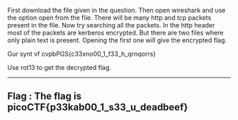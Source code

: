First download the file given in the question.
Then open wireshark and use the option open from the file.
There will be many http and tcp packets present in the file.
Now try searching all the packets.
In the http header most of the packets are kerberos encrypted.
But there are two files where only plain text is present.
Opening the first one will give the encrypted flag.

Gur synt vf cvpbPGS{c33xno00_1_f33_h_qrnqorrs}

Use rot13 to get the decrypted flag.

------------------------------------
Flag : The flag is picoCTF{p33kab00_1_s33_u_deadbeef}
------------------------------------
